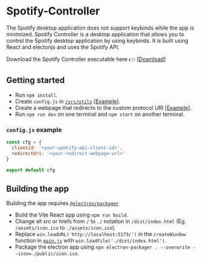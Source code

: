 # Spotify-Controller
The Spotify desktop application does not support keybinds while the app is minimized. Spotify Controller is a desktop application that allows you to control the Spotify desktop application by using keybinds. It is built using React and electonjs and uses the Spotify API.   
   
Download the Spotify Controller executable here 👉 [[Download](https://drive.google.com/file/d/18NLHPsRCbG7X-nZkPR3I9NggSi639z0d/view?usp=drive_link)]
## Getting started
- Run `npm install`.
- Create `config.js` in [`/src/utils`](https://github.com/vedantyadu/spotify-controller/tree/master/src/utils) [[Example](#configjs-example)].
- Create a webpage that redirects to the custom protocol URI [[Example](https://github.com/vedantyadu/spotify-controller-redirect)].
- Run `npm run dev` on one terminal and `npm start` on another terminal.

### `config.js` example
```js  
const cfg = {
  clientid: '<your-spotify-api-client-id>',
  redirectUri: '<your-redirect-webpage-url>'
}

export default cfg
```
## Building the app
Building the app requires [`@electron/packager`](https://www.npmjs.com/package/electron-packager](https://www.npmjs.com/package/@electron/packager))  
- Build the Vite React app using `npm run build`.
- Change all src or hrefs from `/` to `./` notation in `/dist/index.html` (Eg. `/assets/icon.ico` to `./assets/icon.ico`).
- Replace `win.loadURL('http://localhost:5173/')` in the `createWindow` function in [`main.js`](https://github.com/vedantyadu/spotify-controller/blob/master/main.js) with `win.loadFile('./dist/index.html')`.
- Package the electron app using `npx electron-packager . --overwrite --icon=./public/icon.ico`.
